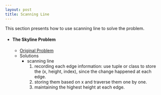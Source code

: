 ```yaml
---
layout: post
title: Scanning Line
---
```


This section presents how to use scanning line to solve the problem.

- #### The Skyline Problem
    - [Original Problem](https://www.lintcode.com/problem/the-skyline-problem/description)
    - Solutions
        - scanning line
            1. recording each edge information: use tuple or class to store the (x, height, index), since the change happened at each edge.
            2. storing them based on x and traverse them one by one.
            3. maintaining the highest height at each edge.